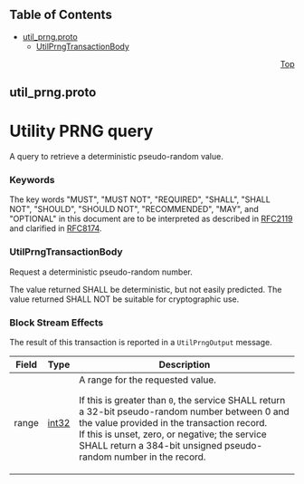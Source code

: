 ## Table of Contents

- [util_prng.proto](#util_prng-proto)
    - [UtilPrngTransactionBody](#proto-UtilPrngTransactionBody)
  



<a name="util_prng-proto"></a>
<p align="right"><a href="#top">Top</a></p>

## util_prng.proto
# Utility PRNG query
A query to retrieve a deterministic pseudo-random value.

### Keywords
The key words "MUST", "MUST NOT", "REQUIRED", "SHALL", "SHALL NOT",
"SHOULD", "SHOULD NOT", "RECOMMENDED", "MAY", and "OPTIONAL" in this
document are to be interpreted as described in
[RFC2119](https://www.ietf.org/rfc/rfc2119) and clarified in
[RFC8174](https://www.ietf.org/rfc/rfc8174).


<a name="proto-UtilPrngTransactionBody"></a>

### UtilPrngTransactionBody
Request a deterministic pseudo-random number.

The value returned SHALL be deterministic, but not easily predicted.
The value returned SHALL NOT be suitable for cryptographic use.

### Block Stream Effects
The result of this transaction is reported in a `UtilPrngOutput` message.


| Field | Type | Description |
| ----- | ---- | ----------- |
| range | [int32](#int32) | A range for the requested value. <p> If this is greater than `0`, the service SHALL return a 32-bit pseudo-random number between 0 and the value provided in the transaction record.<br/> If this is unset, zero, or negative; the service SHALL return a 384-bit unsigned pseudo-random number in the record. |





 <!-- end messages -->

 <!-- end enums -->

 <!-- end HasExtensions -->

 <!-- end services -->



